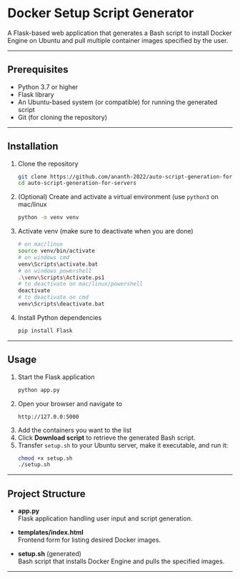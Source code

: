 # Docker Setup Script Generator

A Flask-based web application that generates a Bash script to install Docker Engine on Ubuntu and pull multiple container images specified by the user.

---

## Prerequisites

- Python 3.7 or higher  
- Flask library  
- An Ubuntu-based system (or compatible) for running the generated script  
- Git (for cloning the repository)

---

## Installation

1. Clone the repository  
   ```bash
   git clone https://github.com/ananth-2022/auto-script-generation-for-servers.git
   cd auto-script-generation-for-servers
   ```

2. (Optional) Create and activate a virtual environment (use ```python3``` on mac/linux  
   ```bash
   python -m venv venv
   ```
3. Activate venv (make sure to deactivate when you are done)
   ```bash
   # on mac/linux
   source venv/bin/activate
   # on windows cmd
   venv\Scripts\activate.bat
   # on windows powershell
   .\venv\Scripts\Activate.ps1
   # to deactivate on mac/linux/powershell
   deactivate
   # to deactivate on cmd
   venv\Scripts\deactivate.bat
   ``` 

4. Install Python dependencies  
   ```bash
   pip install Flask
   ```

---

## Usage

1. Start the Flask application  
   ```bash
   python app.py
   ```
2. Open your browser and navigate to  
   ```
   http://127.0.0:5000
   ```
3. Add the containers you want to the list
4. Click **Download script** to retrieve the generated Bash script.  
5. Transfer `setup.sh` to your Ubuntu server, make it executable, and run it:  
   ```bash
   chmod +x setup.sh
   ./setup.sh
   ```

---

## Project Structure

- **app.py**  
  Flask application handling user input and script generation.

- **templates/index.html**  
  Frontend form for listing desired Docker images.

- **setup.sh** (generated)  
  Bash script that installs Docker Engine and pulls the specified images.

---
